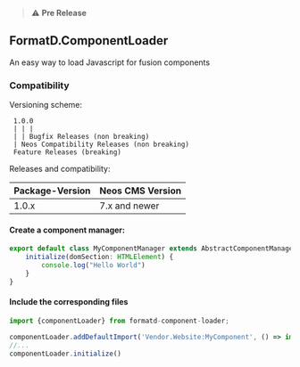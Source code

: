 > :warning: **Pre Release**

## FormatD.ComponentLoader

An easy way to load Javascript for fusion components


### Compatibility

Versioning scheme:

     1.0.0 
     | | |
     | | Bugfix Releases (non breaking)
     | Neos Compatibility Releases (non breaking)
     Feature Releases (breaking)

Releases and compatibility:

| Package-Version | Neos CMS Version |
|-----------------|------------------|
| 1.0.x           | 7.x and newer    |


#### Create a component manager:

```typescript
export default class MyComponentManager extends AbstractComponentManager {
	initialize(domSection: HTMLElement) {
		console.log("Hello World")
	}
}
```

#### Include the corresponding files

```typescript
import {componentLoader} from formatd-component-loader;

componentLoader.addDefaultImport('Vendor.Website:MyComponent', () => import('../private/Fusion/MyComponent'));
//...
componentLoader.initialize()
```